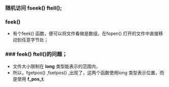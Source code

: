 ### 随机访问 fseek() ftell();
### feek()


* 有个feek() 函数，便可以将文件看做是数组，在fopen() 打开的文件中直接移动到任意字节处；
### ### feek() ftell()的问题；
* 文件大小限制在 **long** 类型能表示的范围内，
* 所以，fgetpos() ,fsetpos() ,出现了，这两个函数使用long 类型表示位置，而是使用 **f_pos_t**;


